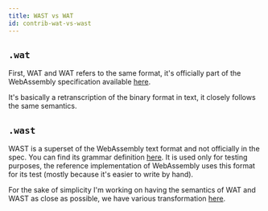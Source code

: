 ```yaml
---
title: WAST vs WAT
id: contrib-wat-vs-wast
---
```


## `.wat`

First, WAT and WAT refers to the same format, it's officially part of the WebAssembly specification available [here](https://webassembly.github.io/spec/core/text/index.html).

It's basically a retranscription of the binary format in text, it closely follows the same semantics.

## `.wast`

WAST is a superset of the WebAssembly text format and not officially in the spec. You can find its grammar definition [here](https://github.com/WebAssembly/spec/tree/master/interpreter#s-expression-syntax).
It is used only for testing purposes, the reference implementation of WebAssembly uses this format for its test (mostly because it's easier to write by hand).

For the sake of simplicity I'm working on having the semantics of WAT and WAST as close as possible, we have various transformation [here](https://github.com/xtuc/js-webassembly-interpreter/tree/master/docs/contrib/transform).
